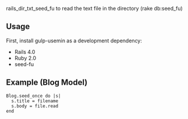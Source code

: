 rails_dir_txt_seed_fu to read the text file in the directory (rake db:seed_fu)

## Usage

First, install gulp-usemin as a development dependency:

* Rails 4.0
* Ruby 2.0
* seed-fu

## Example (Blog Model)


    Blog.seed_once do |s|
      s.title = filename
      s.body = file.read
    end
